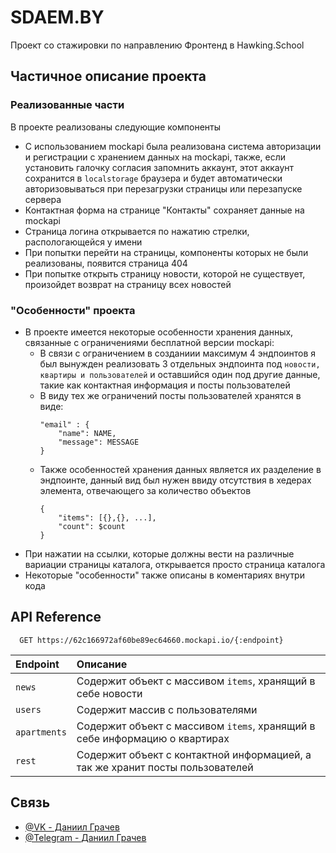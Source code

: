 
# SDAEM.BY
Проект со стажировки по направлению Фронтенд в Hawking.School

## Частичное описание проекта


### Реализованные части
В проекте реализованы следующие компоненты
* С использованием mockapi была реализована система авторизации и регистрации с хранением данных на mockapi, также, если установить галочку согласия запомнить аккаунт, этот аккаунт сохранится в `localstorage` браузера и будет автоматически авторизовываться при перезагрузки страницы или перезапуске сервера
* Контактная форма на странице "Контакты" сохраняет данные на mockapi
* Страница логина открывается по нажатию стрелки, распологающейся у имени
* При попытки перейти на страницы, компоненты которых не были реализованы, появится страница 404
* При попытке открыть страницу новости, которой не существует, произойдет возврат на страницу всех новостей


### "Особенности" проекта
* В проекте имеется некоторые особенности хранения данных, связанные с ограничениями бесплатной версии mockapi:
    + В связи с ограничением в созданиии максимум 4 эндпоинтов я был вынужден реализовать 3 отдельных эндпоинта под `новости, квартиры и пользователей` и оставшийся один под другие данные, такие как контактная информация и посты пользователей
    + В виду тех же ограничений посты пользователей хранятся в виде:
        ```
        "email" : {
            "name": NAME,
            "message": MESSAGE
        }
        ```
    + Также особенностей хранения данных является их разделение в эндпоинте, данный вид был нужен ввиду отсутствия в хедерах элемента, отвечающего за количество объектов
        ```
        {
            "items": [{},{}, ...],
            "count": $count
        }
        ```
* При нажатии на ссылки, которые должны вести на различные вариации страницы каталога, открывается просто страница каталога
* Некоторые "особенности" также описаны в коментариях внутри кода
## API Reference

```http
  GET https://62c166972af60be89ec64660.mockapi.io/{:endpoint}
```

| Endpoint  | Описание                   |
| :-------- | :------------------------- |
| `news`    | Содержит объект с массивом `items`, хранящий в себе новости |
| `users` | Содержит массив с пользователями |
| `apartments` | Содержит объект с массивом `items`, хранящий в себе информацию о квартирах |
| `rest` | Содержит объект с контактной информацией, а так же хранит посты пользователей |



## Связь

- [@VK - Даниил Грачев](https://vk.com/gggchaseggg)
- [@Telegram - Даниил Грачев](https://t.me/gggchaseggg)

